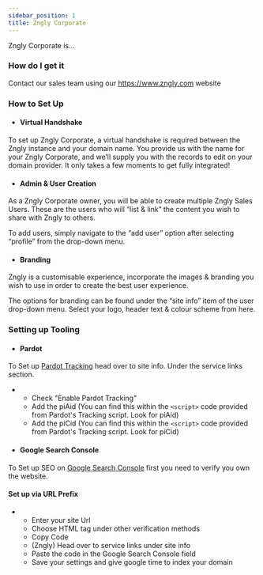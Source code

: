 ```yaml
---
sidebar_position: 1
title: Zngly Corporate
---
```


Zngly Corporate is...

### How do I get it

Contact our sales team using our https://www.zngly.com website

### How to Set Up

- #### Virtual Handshake

To set up Zngly Corporate, a virtual handshake is required between the Zngly instance and your domain name. 
You provide us with the name for your Zngly Corporate, and we’ll supply you with the records to edit on your domain provider. 
It only takes a few moments to get fully integrated!

- #### Admin & User Creation

As a Zngly Corporate owner, you will be able to create multiple Zngly Sales Users. These are the users who will “list & link” the content you wish to share with Zngly to others.

To add users, simply navigate to the “add user” option after selecting “profile” from the drop-down menu. 

- #### Branding

Zngly is a customisable experience, incorporate the images & branding you wish to use in order to create the best user experience.

The options for branding can be found under the “site info” item of the user drop-down menu. Select your logo, header text & colour scheme from here. 

### Setting up Tooling

- #### Pardot

To Set up [Pardot Tracking](https://help.salesforce.com/s/articleView?id=sf.pardot_implement_tracking_code.htm&type=5) head over to site info. Under the service links section. 

- - Check "Enable Pardot Tracking"
  - Add the piAid (You can find this within the ```<script>``` code provided from Pardot's Tracking script. Look for piAid)
  - Add the piCid (You can find this within the ```<script>``` code provided from Pardot's Tracking script. Look for piCid)

- #### Google Search Console

To Set up SEO on [Google Search Console](https://search.google.com/search-console) first you need to verify you own the website.

#### Set up via URL Prefix
- - Enter your site Url
  - Choose HTML tag under other verification methods
  - Copy Code
  - (Zngly) Head over to service links under site info 
  - Paste the code in the Google Search Console field
  - Save your settings and give google time to index your domain

